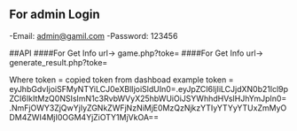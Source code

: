 ## For admin Login
-Email: admin@gamil.com
-Password: 123456

##API
####For Get Info url-> game.php?toke=
####For Get Info url-> generate_result.php?toke=

Where token = copied token from dashboad 
example token = eyJhbGdvIjoiSFMyNTYiLCJ0eXBlIjoiSldUIn0=.eyJpZCI6IjIiLCJjdXN0b21lcl9pZCI6IkItMzQ0NSIsImN1c3RvbWVyX25hbWUiOiJSYWhhdHVsIHJhYmJpIn0=.NmFjOWY3ZjQwYjIyZGNkZWFjNzNiMjE0MzQzNjkzYTIyYTYyYTUxZmMyODM4ZWI4MjI0OGM4YjZiOTY1MjVkOA==              
